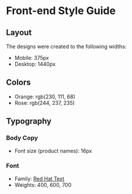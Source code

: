 # Front-end Style Guide

## Layout

The designs were created to the following widths:

- Mobile: 375px
- Desktop: 1440px

## Colors

- Orange: rgb(230, 111, 68)
- Rose: rgb(244, 237, 235)

## Typography

### Body Copy

- Font size (product names): 16px

### Font

- Family: [Red Hat Text](https://fonts.google.com/specimen/Red+Hat+Text)
- Weights: 400, 600, 700
